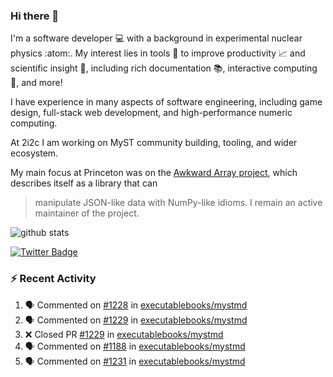 ### Hi there 👋 

I'm a software developer 💻 with a background in experimental nuclear physics :atom:. My interest lies in tools :wrench: to improve productivity :chart_with_upwards_trend: and scientific insight :telescope:, including rich documentation 📚, interactive computing 🧮, and more! 

I have experience in many aspects of software engineering, including game design, full-stack web development, and high-performance numeric computing. 

At 2i2c I am working on MyST community building, tooling, and wider ecosystem. 

My main focus at Princeton was on the [Awkward Array project](awkward-array.org/), which describes itself as a library that can 
> manipulate JSON-like data with NumPy-like idioms. I remain an active maintainer of the project. 

![github stats](https://github-readme-stats.vercel.app/api?username=agoose77&show_icons=true&hide_rank=true&hide_title=true&bg_color=30,e76445,904e95&text_color=efe3ec&icon_color=efe3ec)
<!--
**agoose77/agoose77** is a ✨ _special_ ✨ repository because its `README.md` (this file) appears on your GitHub profile.

Here are some ideas to get you started:

- 🔭 I’m currently working on ...
- 🌱 I’m currently learning ...
- 👯 I’m looking to collaborate on ...
- 🤔 I’m looking for help with ...
- 💬 Ask me about ...
- 📫 How to reach me: ...
- 😄 Pronouns: ...
- ⚡ Fun fact: ...
-->

[![Twitter Badge](https://img.shields.io/twitter/follow/agoose77?style=flat-square&logo=Twitter&logoColor=white&color=cornflowerblue)](https://twitter.com/agoose77)

### :zap: Recent Activity

<!--START_SECTION:activity-->
1. 🗣 Commented on [#1228](https://github.com/executablebooks/mystmd/issues/1228#issuecomment-2129071235) in [executablebooks/mystmd](https://github.com/executablebooks/mystmd)
2. 🗣 Commented on [#1229](https://github.com/executablebooks/mystmd/pull/1229#issuecomment-2129058869) in [executablebooks/mystmd](https://github.com/executablebooks/mystmd)
3. ❌ Closed PR [#1229](https://github.com/executablebooks/mystmd/pull/1229) in [executablebooks/mystmd](https://github.com/executablebooks/mystmd)
4. 🗣 Commented on [#1188](https://github.com/executablebooks/mystmd/pull/1188#issuecomment-2128165923) in [executablebooks/mystmd](https://github.com/executablebooks/mystmd)
5. 🗣 Commented on [#1231](https://github.com/executablebooks/mystmd/issues/1231#issuecomment-2128157748) in [executablebooks/mystmd](https://github.com/executablebooks/mystmd)
<!--END_SECTION:activity-->
